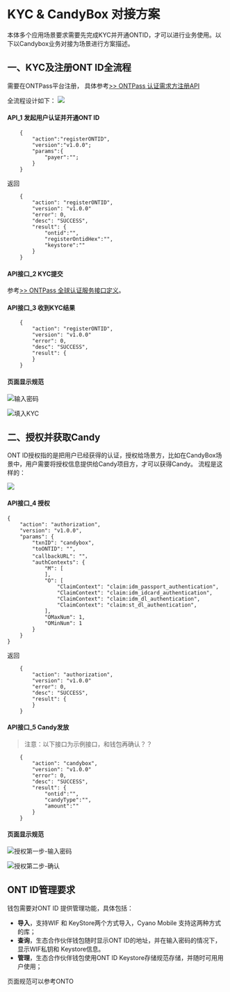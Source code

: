 # KYC & CandyBox 对接方案

本体多个应用场景要求需要先完成KYC并开通ONTID，才可以进行业务使用。以下以Candybox业务对接为场景进行方案描述。


## 一、KYC及注册ONT ID全流程


需要在ONTPass平台注册， 具体参考[>> ONTPass 认证需求方注册API](http://pro-docs.ont.io/#/docs-cn/ontpass/ontpass-auth?id=step-3-ontpass%E5%B9%B3%E5%8F%B0%E6%B3%A8%E5%86%8C)

全流程设计如下：
![](http://assets.processon.com/chart_image/5c1efaa9e4b05e0d063bf702.png) 


#### API_1 发起用户认证并开通ONT ID
```
	{
		"action":"registerONTID",
		"version":"v1.0.0";
		"params":{
			"payer":"";
		}
	}
```

返回
```
	{
		"action": "registerONTID",
		"version": "v1.0.0"
		"error": 0,
		"desc": "SUCCESS",
		"result": {
			"ontid":"",
			"registerOntidHex":"",
			"keystore":""	
		}
	}
```
#### API接口_2 KYC提交

参考[>> ONTPass 全球认证服务接口定义](http://pro-docs.ont.io/#/docs-cn/ontpass/ONTTA)。

#### API接口_3 收到KYC结果

```
	{
		"action": "registerONTID",
		"version": "v1.0.0"
		"error": 0,
		"desc": "SUCCESS",
		"result": {
		}
	}
```

#### 页面显示规范

![输入密码](./img/ui-register.jpg) 

![填入KYC](./img/ui-kyc1.jpg) 


## 二、授权并获取Candy

ONT ID授权指的是把用户已经获得的认证，授权给场景方，比如在CandyBox场景中，用户需要将授权信息提供给Candy项目方，才可以获得Candy。 流程是这样的：

![](http://assets.processon.com/chart_image/5c262c6ce4b07361e6ab2009.png) 


#### API接口_4 授权
```
{
	"action": "authorization",
	"version": "v1.0.0",
	"params": {
        "txnID": "candybox",
		"toONTID": "",
		"callbackURL": ""，
		"authContexts": {
			"M": [
			],
			"O": [
				"ClaimContext": "claim:idm_passport_authentication",
				"ClaimContext": "claim:idm_idcard_authentication",
				"ClaimContext": "claim:idm_dl_authentication",
				"ClaimContext": "claim:st_dl_authentication",
			],
			"OMaxNum": 1,
			"OMinNum": 1
		}
	}
}
```

返回
```
	{
		"action": "authorization",
		"version": "v1.0.0"
		"error": 0,
		"desc": "SUCCESS",
		"result": {	
		}
	}
```

#### API接口_5 Candy发放

> 注意：以下接口为示例接口，和钱包再确认？？

```
	{
		"action": "candybox",
		"version": "v1.0.0"
		"error": 0,
		"desc": "SUCCESS",
		"result": {
            "ontid":"",
            "candyType":"",
            "amount":""
		}
	}
```



#### 页面显示规范

![授权第一步-输入密码](./img/ui-password.jpg) 

![授权第二步-确认](./img/ui-kyc1.jpg) 


## ONT ID管理要求

钱包需要对ONT ID 提供管理功能，具体包括：

* **导入**，支持WIF 和 KeyStore两个方式导入，Cyano Mobile 支持这两种方式的库；
* **查询**，生态合作伙伴钱包随时显示ONT ID的地址，并在输入密码的情况下，显示WIF私钥和 Keystore信息。 
* **管理**，生态合作伙伴钱包使用ONT ID Keystore存储规范存储，并随时可用用户使用；

页面规范可以参考ONTO
